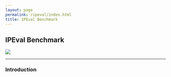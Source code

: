 ```yaml
---
layout: page
permalink: /ipeval/index.html
title: IPEval Benchmark
---
```


## IPEval Benchmark
<img src=https://img.shields.io/badge/IPEval-Data-{brightgreen} link="" />

---
### Introduction


